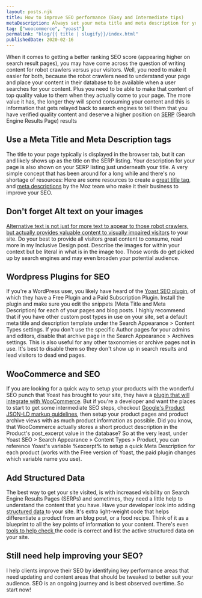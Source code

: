 ```yaml
---
layout: posts.njk
title: How to improve SEO performance (Easy and Intermediate tips)
metaDescription: Always set your meta title and meta description for your blog posts and pages. Easy setup of default templates with Yoast SEO plugin settings. WooCommerce products can also get an SEO boost with data structure markup, using the Yoast plugin for Woocommerce or at least setup a template with the product short description with Yoast SEO Free.
tag: ["woocommerce", "yoast"]
permalink: "blog/{{ title | slugify}}/index.html"
publishedDate: 2020-02-16
---
```

<p>When it comes to getting a better ranking SEO score (appearing higher on search result pages), you may have come across the question of writing content for robot crawlers versus your visitors. Well, you need to make it easier for both, because the robot crawlers need to understand your page and place your content in their database to be available when a user searches for your content. Plus you need to be able to make that content of top quality value to them when they actually come to your page. The more value it has, the longer they will spend consuming your content and this is information that gets relayed back to search engines to tell them that you have verified quality content and deserve a higher position on <abbr title="Search Engine Results Page">SERP</abbr> (Search Engine Results Page) results</p>

<h2>Use a Meta Title and Meta Description tags</h2>

<p>The title to your page typically is displayed in the browser tab, but it can and likely shows up as the title on the SERP listing. Your description for your page is also shown on your SERP listing just underneath your title. A very simple concept that has been around for a long while and there's no shortage of resources: Here are some resources to create a <a rel="noreferrer noopener" aria-label="great title tag (opens in a new tab)" href="https://moz.com/learn/seo/title-tag" target="_blank">great title tag</a>, and <a rel="noreferrer noopener" aria-label="meta descriptions (opens in a new tab)" href="https://moz.com/learn/seo/meta-description" target="_blank">meta descriptions</a> by the Moz team who make it their business to improve your SEO.</p>

<h2>Don't forget Alt text on your images</h2>

<p><a rel="noreferrer noopener" aria-label="Alternative text is not just for more text to appear to those robot crawlers, but actually provides valuable content to visually impaired visitors (opens in a new tab)" href="https://moz.com/learn/seo/alt-text" target="_blank">Alternative text is not just for more text to appear to those robot crawlers, but actually provides valuable content to visually impaired visitors</a> to your site. Do your best to provide all visitors great content to consume, read more in my Inclusive Design post. Describe the images for within your context but be literal in what is in the image too. Those words do get picked up by search engines and may even broaden your potential audience. </p>

<h2>Wordpress Plugins for SEO</h2>

<p>If you're a WordPress user, you likely have heard of the <a rel="noreferrer noopener" aria-label="Yoast SEO plugin (opens in a new tab)" href="https://yoast.com/wordpress/plugins/seo/" target="_blank">Yoast SEO plugin</a>, of which they have a Free Plugin and a Paid Subscription Plugin. Install the plugin and make sure you edit the snippets (Meta Title and Meta Description) for each of your pages and blog posts.  I highly recommend that if you have other custom post types in use on your site, set a default meta title and description template under the Search Appearance > Content Types settings. If you don't use the specific Author pages for your admins and editors, disable that archive page in the Search Appearance > Archives settings. This is also useful for any other taxonomies or archive pages not in use. It's best to disable them so they don't show up in search results and lead visitors to dead end pages.</p>

<h2>WooCommerce and SEO </h2>

<p>If you are looking for a quick way to setup your products with the wonderful SEO punch that Yoast has brought to your site, they have a <a href="https://yoast.com/wordpress/plugins/yoast-woocommerce-seo/">plugin that will integrate with WooCommerce</a>. But if you're a developer and want the places to start to get some intermediate SEO steps, checkout <a href="https://developers.google.com/search/docs/data-types/product">Google's Product JSON-LD markup guidelines</a>, then setup your product pages and product archive views with as much product information as possible. Did you know, that WooCommerce actually stores a short product description in the Product's post_excerpt value in the database? So at the very least, under Yoast SEO > Search Appearance > Content Types > Product, you can reference Yoast's variable %excerpt% to setup a quick Meta Description for each product (works with the Free version of Yoast, the paid plugin changes which variable name you use).</p>

<h2>Add Structured Data</h2>

<p>The best way to get your site visited, is with increased visibility on Search Engine Results Pages (SERPs) and sometimes, they need a little help to understand the content that you have. Have your developer look into adding<a rel="noreferrer noopener" aria-label=" structured data  (opens in a new tab)" href="https://developers.google.com/search/docs/guides/intro-structured-data" target="_blank"> structured data </a>to your site. It's extra light-weight code that helps differentiate a product from an blog post, or a food recipe. Think of it as a blueprint to all the key points of information to your content. There's even <a rel="noreferrer noopener" aria-label="tools to help check  (opens in a new tab)" href="https://search.google.com/structured-data/testing-tool" target="_blank">tools to help check </a>the code is correct and list the active structured data on your site.</p>

<h2>Still need help improving your SEO?</h2>

<p>I help clients improve their SEO by identifying key performance areas that need updating and content areas that should be tweaked to better suit your audience. SEO is an ongoing journey and is best observed overtime. So start now!</p>
